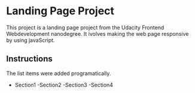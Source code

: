 # Landing Page Project
This project is a landing page project from the Udacity Frontend Webdevelopment nanodegree.
It ivolves making the web page responsive by using javaScript.

## Instructions
The list items were added programatically.
- Section1
-Section2
-Section3
-Section4
